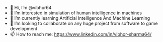 - 👋 Hi, I’m @vibhor64
- 👀 I’m interested in simulation of human intelligence in machines
- 🌱 I’m currently learning Artificial Intelligence And Machine Learning
- 💞️ I’m looking to collaborate on any huge project from software to game development
- 📫 How to reach me:  https://www.linkedin.com/in/vibhor-sharma64/

<!---
vibhor64/vibhor64 is a ✨ special ✨ repository because its `README.md` (this file) appears on your GitHub profile.
You can click the Preview link to take a look at your changes.
--->
